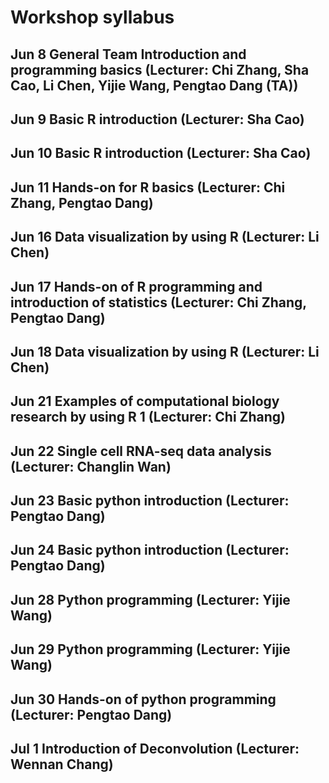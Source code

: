 # Workshop syllabus



## Jun 8 General Team Introduction and programming basics (Lecturer: Chi Zhang, Sha Cao, Li Chen, Yijie Wang, Pengtao Dang (TA)) 

## Jun 9 Basic R introduction (Lecturer: Sha Cao) 

## Jun 10 Basic R introduction (Lecturer: Sha Cao) 

## Jun 11 Hands-on for R basics (Lecturer: Chi Zhang, Pengtao Dang) 

## Jun 16 Data visualization by using R (Lecturer: Li Chen) 

## Jun 17 Hands-on of R programming and introduction of statistics (Lecturer: Chi Zhang, Pengtao Dang) 

## Jun 18 Data visualization by using R (Lecturer: Li Chen) 

## Jun 21 Examples of computational biology research by using R 1 (Lecturer: Chi Zhang) 

## Jun 22 Single cell RNA-seq data analysis (Lecturer: Changlin Wan) 

## Jun 23 Basic python introduction (Lecturer: Pengtao Dang) 

## Jun 24 Basic python introduction (Lecturer: Pengtao Dang) 

## Jun 28 Python programming (Lecturer: Yijie Wang) 

## Jun 29 Python programming (Lecturer: Yijie Wang) 

## Jun 30 Hands-on of python programming (Lecturer: Pengtao Dang) 

## Jul 1 Introduction of Deconvolution (Lecturer: Wennan Chang) 
